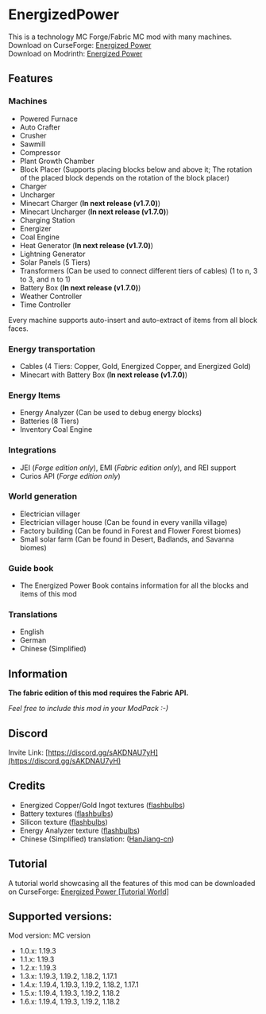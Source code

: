 # EnergizedPower
This is a technology MC Forge/Fabric MC mod with many machines.<br>
Download on CurseForge: [Energized Power](https://www.curseforge.com/minecraft/mc-mods/energized-power)<br>
Download on Modrinth: [Energized Power](https://modrinth.com/mod/energized-power)

## Features

### Machines

* Powered Furnace
* Auto Crafter
* Crusher
* Sawmill
* Compressor
* Plant Growth Chamber
* Block Placer (Supports placing blocks below and above it; The rotation of the placed block depends on the rotation of the block placer)
* Charger
* Uncharger
* Minecart Charger (**In next release (v1.7.0)**)
* Minecart Uncharger (**In next release (v1.7.0)**)
* Charging Station
* Energizer
* Coal Engine
* Heat Generator (**In next release (v1.7.0)**)
* Lightning Generator
* Solar Panels (5 Tiers)
* Transformers (Can be used to connect different tiers of cables) (1 to n, 3 to 3, and n to 1)
* Battery Box (**In next release (v1.7.0)**)
* Weather Controller
* Time Controller

Every machine supports auto-insert and auto-extract of items from all block faces.

### Energy transportation

* Cables (4 Tiers: Copper, Gold, Energized Copper, and Energized Gold)
* Minecart with Battery Box (**In next release (v1.7.0)**)

### Energy Items

* Energy Analyzer (Can be used to debug energy blocks)
* Batteries (8 Tiers)
* Inventory Coal Engine

### Integrations

* JEI (*Forge edition only*), EMI (*Fabric edition only*), and REI support
* Curios API (*Forge edition only*)

### World generation

* Electrician villager
* Electrician villager house (Can be found in every vanilla village)
* Factory building (Can be found in Forest and Flower Forest biomes)
* Small solar farm (Can be found in Desert, Badlands, and Savanna biomes)

### Guide book

* The Energized Power Book contains information for all the blocks and items of this mod

### Translations

* English
* German
* Chinese (Simplified)

## Information

**The fabric edition of this mod requires the Fabric API.**

*Feel free to include this mod in your ModPack :-)*

## Discord

Invite Link: [https://discord.gg/sAKDNAU7yH](https://discord.gg/sAKDNAU7yH)

## Credits

- Energized Copper/Gold Ingot textures ([flashbulbs](https://github.com/flashbulbs))
- Battery textures ([flashbulbs](https://github.com/flashbulbs))
- Silicon texture ([flashbulbs](https://github.com/flashbulbs))
- Energy Analyzer texture ([flashbulbs](https://github.com/flashbulbs))
- Chinese (Simplified) translation: ([HanJiang-cn](https://github.com/HanJiang-cn))

## Tutorial
A tutorial world showcasing all the features of this mod can be downloaded on CurseForge: [Energized Power [Tutorial World]](https://www.curseforge.com/minecraft/worlds/energized-power-tutorial-world)

## Supported versions:
Mod version: MC version
- 1.0.x: 1.19.3
- 1.1.x: 1.19.3
- 1.2.x: 1.19.3
- 1.3.x: 1.19.3, 1.19.2, 1.18.2, 1.17.1
- 1.4.x: 1.19.4, 1.19.3, 1.19.2, 1.18.2, 1.17.1
- 1.5.x: 1.19.4, 1.19.3, 1.19.2, 1.18.2
- 1.6.x: 1.19.4, 1.19.3, 1.19.2, 1.18.2
